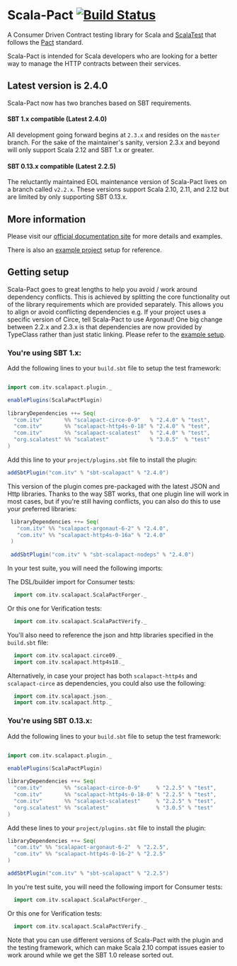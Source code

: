 # Scala-Pact [![Build Status](https://travis-ci.com/ITV/scala-pact.svg?branch=master)](https://travis-ci.com/ITV/scala-pact)

A Consumer Driven Contract testing library for Scala and [ScalaTest](http://www.scalatest.org/) that follows the [Pact](https://docs.pact.io/) standard.

Scala-Pact is intended for Scala developers who are looking for a better way to manage the HTTP contracts between their services.

## Latest version is 2.4.0

Scala-Pact now has two branches based on SBT requirements.

#### SBT 1.x compatible (Latest 2.4.0)

All development going forward begins at `2.3.x` and resides on the `master` branch.
For the sake of the maintainer's sanity, version 2.3.x and beyond will only support Scala 2.12 and SBT 1.x or greater.

#### SBT 0.13.x compatible (Latest 2.2.5)

The reluctantly maintained EOL maintenance version of Scala-Pact lives on a branch called `v2.2.x`.
These versions support Scala 2.10, 2.11, and 2.12 but are limited by only supporting SBT 0.13.x.

## More information

Please visit our [official documentation site](http://io.itv.com/scala-pact/) for more details and examples.

There is also an [example project](http://io.itv.com/scala-pact/examples/index.html) setup for reference.

## Getting setup

Scala-Pact goes to great lengths to help you avoid / work around dependency conflicts. 
This is achieved by splitting the core functionality out of the library requirements which are provided separately. This allows you to align or avoid conflicting dependencies e.g. If your project uses a specific version of Circe, tell Scala-Pact to use Argonaut!
One big change between 2.2.x and 2.3.x is that dependencies are now provided by TypeClass rather than just static linking. Please refer to the [example setup](https://github.com/ITV/scala-pact/tree/master/example).

### You're using SBT 1.x:

Add the following lines to your `build.sbt` file to setup the test framework:
```scala

import com.itv.scalapact.plugin._

enablePlugins(ScalaPactPlugin)
        
libraryDependencies ++= Seq(
  "com.itv"       %% "scalapact-circe-0-9"   % "2.4.0" % "test",
  "com.itv"       %% "scalapact-http4s-0-18" % "2.4.0" % "test",
  "com.itv"       %% "scalapact-scalatest"   % "2.4.0" % "test",
  "org.scalatest" %% "scalatest"             % "3.0.5"  % "test"
)
```

Add this line to your `project/plugins.sbt` file to install the plugin:
```scala
addSbtPlugin("com.itv" % "sbt-scalapact" % "2.4.0")
```
This version of the plugin comes pre-packaged with the latest JSON and Http libraries.
Thanks to the way SBT works, that one plugin line will work in most cases, but if you're still having conflicts, you can also do this to use your preferred libraries:

```scala
 libraryDependencies ++= Seq(
   "com.itv" %% "scalapact-argonaut-6-2" % "2.4.0",
   "com.itv" %% "scalapact-http4s-0-16a" % "2.4.0"
 )
 
 addSbtPlugin("com.itv" % "sbt-scalapact-nodeps" % "2.4.0")
```

In your test suite, you will need the following imports:

The DSL/builder import for Consumer tests:
```scala
  import com.itv.scalapact.ScalaPactForger._
```
Or this one for Verification tests:
```scala
  import com.itv.scalapact.ScalaPactVerify._
``` 
You'll also need to reference the json and http libraries specified in the `build.sbt` file:
```scala
  import com.itv.scalapact.circe09._
  import com.itv.scalapact.http4s18._
```
Alternatively, in case your project has both `scalapact-http4s` and `scalapact-circe` as dependencies, you could also use the following:

```scala
  import com.itv.scalapact.json._
  import com.itv.scalapact.http._
```

### You're using SBT 0.13.x:

Add the following lines to your `build.sbt` file to setup the test framework:
```scala

import com.itv.scalapact.plugin._

enablePlugins(ScalaPactPlugin)
        
libraryDependencies ++= Seq(
  "com.itv"       %% "scalapact-circe-0-9"     % "2.2.5" % "test",
  "com.itv"       %% "scalapact-http4s-0-18-0" % "2.2.5" % "test",
  "com.itv"       %% "scalapact-scalatest"     % "2.2.5" % "test",
  "org.scalatest" %% "scalatest"               % "3.0.5" % "test"
)
```

Add these lines to your `project/plugins.sbt` file to install the plugin:
```scala
libraryDependencies ++= Seq(
  "com.itv" %% "scalapact-argonaut-6-2"  % "2.2.5",
  "com.itv" %% "scalapact-http4s-0-16-2" % "2.2.5"
)

addSbtPlugin("com.itv" % "sbt-scalapact" % "2.2.5")
```
In you're test suite, you will need the following import for Consumer tests:
```scala
  import com.itv.scalapact.ScalaPactForger._
```
Or this one for Verification tests:
```scala
  import com.itv.scalapact.ScalaPactVerify._
``` 

Note that you can use different versions of Scala-Pact with the plugin and the testing framework, which can make Scala 2.10 compat issues easier to work around while we get the SBT 1.0 release sorted out.
